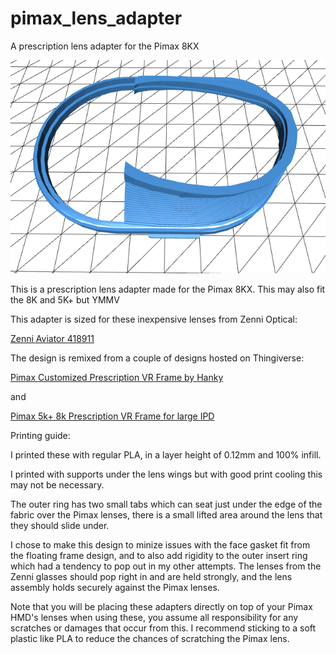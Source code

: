 # pimax_lens_adapter
A prescription lens adapter for the Pimax 8KX


![STL Image](images/Pimax_8kx_lens_adapter.png)


This is a prescription lens adapter made for the Pimax 8KX.  This may also fit the 8K and 5K+ but YMMV


This adapter is sized for these inexpensive lenses from Zenni Optical:

[Zenni Aviator 418911](https://www.zennioptical.com/p/full-rim-metal-alloy-with-spring-hinge/4189?skuId=418911)


The design is remixed from a couple of designs hosted on Thingiverse:

[Pimax Customized Prescription VR Frame by Hanky](https://www.thingiverse.com/thing:4179665)

and
 
[Pimax 5k+ 8k Prescription VR Frame for large IPD](https://www.thingiverse.com/thing:4090166)

Printing guide:

I printed these with regular PLA, in a layer height of 0.12mm and 100% infill.


I printed with supports under the lens wings but with good print cooling this may not be necessary.


The outer ring has two small tabs which can seat just under the edge of the fabric over the Pimax lenses, there is a small lifted area around the lens that they should slide under.


I chose to make this design to minize issues with the face gasket fit from the floating frame design, and to also add rigidity to the outer insert ring which had a tendency to pop out in my other attempts. The lenses from the Zenni glasses should pop right in and are held strongly, and the lens assembly holds securely against the Pimax lenses.


Note that you will be placing these adapters directly on top of your Pimax HMD's lenses when using these, you assume all responsibility for any scratches or damages that occur from this.  I recommend sticking to a soft plastic like PLA to reduce the chances of scratching the Pimax lens.
